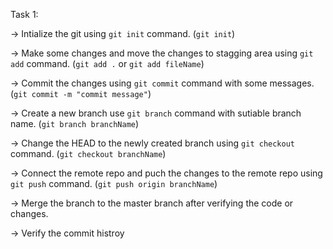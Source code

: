 Task 1:

-> Intialize the git using `git init` command. (`git init`)

-> Make some changes and move the changes to stagging area using `git add` command. (`git add .` or `git add fileName`)

-> Commit the changes using `git commit` command with some messages. (`git commit -m "commit message"`)

-> Create a new branch use `git branch` command with sutiable branch name. (`git branch branchName`)

-> Change the HEAD to the newly created branch using `git checkout` command. (`git checkout branchName`)

-> Connect the remote repo and puch the changes to the remote repo using `git push` command. (`git push origin branchName`)

-> Merge the branch to the master branch after verifying the code or changes.

-> Verify the commit histroy 
